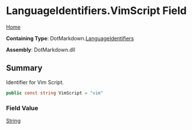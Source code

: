 # LanguageIdentifiers\.VimScript Field

[Home](../../../README.md)

**Containing Type**: DotMarkdown\.[LanguageIdentifiers](../README.md)

**Assembly**: DotMarkdown\.dll

## Summary

Identifier for Vim Script\.

```csharp
public const string VimScript = "vim"
```

### Field Value

[String](https://docs.microsoft.com/en-us/dotnet/api/system.string)

